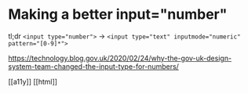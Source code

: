 # Making a better input="number"

tl;dr
`<input type="number">` -> `<input type="text" inputmode="numeric" pattern="[0-9]*">`

https://technology.blog.gov.uk/2020/02/24/why-the-gov-uk-design-system-team-changed-the-input-type-for-numbers/

[[a11y]]
[[html]]